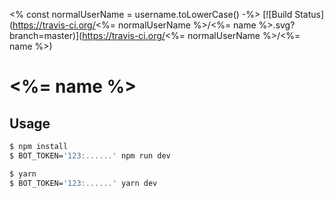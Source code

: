<% const normalUserName = username.toLowerCase() -%>
[![Build Status](https://travis-ci.org/<%= normalUserName %>/<%= name %>.svg?branch=master)](https://travis-ci.org/<%= normalUserName %>/<%= name %>)
# <%= name %>

## Usage

```sh
$ npm install
$ BOT_TOKEN='123:......' npm run dev
```

```sh
$ yarn
$ BOT_TOKEN='123:......' yarn dev
```
